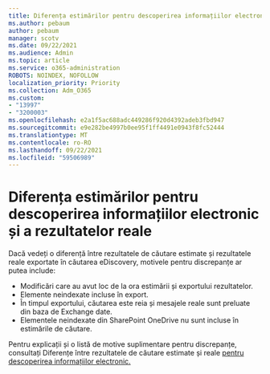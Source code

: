 ```yaml
---
title: Diferența estimărilor pentru descoperirea informațiilor electronic și a rezultatelor reale
ms.author: pebaum
author: pebaum
manager: scotv
ms.date: 09/22/2021
ms.audience: Admin
ms.topic: article
ms.service: o365-administration
ROBOTS: NOINDEX, NOFOLLOW
localization_priority: Priority
ms.collection: Adm_O365
ms.custom:
- "13997"
- "3200003"
ms.openlocfilehash: e2a1f5ac688adc449286f920d4392adeb3fbd947
ms.sourcegitcommit: e9e282be4997b0ee95f1ff4491e0943f8fc52444
ms.translationtype: MT
ms.contentlocale: ro-RO
ms.lasthandoff: 09/22/2021
ms.locfileid: "59506989"
---
```

# <a name="difference-in-ediscovery-estimates-and-actual-results"></a>Diferența estimărilor pentru descoperirea informațiilor electronic și a rezultatelor reale

Dacă vedeți o diferență între rezultatele de căutare estimate și rezultatele reale exportate în căutarea eDiscovery, motivele pentru discrepanțe ar putea include:

- Modificări care au avut loc de la ora estimării și exportului rezultatelor.
- Elemente neindexate incluse în export.
- În timpul exportului, căutarea este reia și mesajele reale sunt preluate din baza de Exchange date.
- Elementele neindexate din SharePoint OneDrive nu sunt incluse în estimările de căutare.

Pentru explicații și o listă de motive suplimentare pentru discrepanțe, consultați Diferențe între rezultatele de căutare estimate și reale [pentru descoperirea informațiilor electronic.](https://docs.microsoft.com/microsoft-365/compliance/differences-between-estimated-and-actual-ediscovery-search-results)